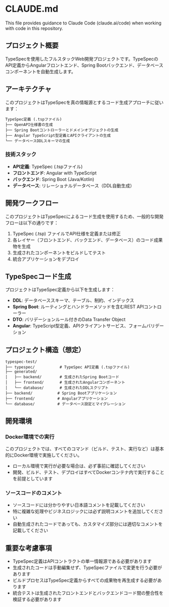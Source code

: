 # CLAUDE.md

This file provides guidance to Claude Code (claude.ai/code) when working with code in this repository.

## プロジェクト概要

TypeSpecを使用したフルスタックWeb開発プロジェクトです。TypeSpecのAPI定義からAngularフロントエンド、Spring Bootバックエンド、データベースコンポーネントを自動生成します。

## アーキテクチャ

このプロジェクトはTypeSpecを真の情報源とするコード生成アプローチに従います：

```
TypeSpec定義 (.tspファイル)
├── OpenAPI仕様書の生成
├── Spring Bootコントローラーとドメインオブジェクトの生成
├── Angular TypeScript型定義とAPIクライアントの生成
└── データベースDDLスキーマの生成
```

### 技術スタック
- **API定義**: TypeSpec (.tspファイル)
- **フロントエンド**: Angular with TypeScript
- **バックエンド**: Spring Boot (Java/Kotlin)
- **データベース**: リレーショナルデータベース（DDL自動生成）

## 開発ワークフロー

このプロジェクトはTypeSpecによるコード生成を使用するため、一般的な開発フローは以下の通りです：

1. TypeSpec (.tsp) ファイルでAPI仕様を定義または修正
2. 各レイヤー（フロントエンド、バックエンド、データベース）のコード成果物を生成
3. 生成されたコンポーネントをビルドしてテスト
4. 統合アプリケーションをデプロイ

## TypeSpecコード生成

プロジェクトはTypeSpec定義から以下を生成します：

- **DDL**: データベーススキーマ、テーブル、制約、インデックス
- **Spring Boot**: ルーティングとハンドラーメソッドを含むREST APIコントローラー
- **DTO**: バリデーションルール付きのData Transfer Object
- **Angular**: TypeScript型定義、APIクライアントサービス、フォームバリデーション

## プロジェクト構造（想定）

```
typespec-test/
├── typespec/           # TypeSpec API定義 (.tspファイル)
├── generated/
│   ├── backend/        # 生成されたSpring Bootコード
│   ├── frontend/       # 生成されたAngularコンポーネント
│   └── database/       # 生成されたDDLスクリプト
├── backend/           # Spring Bootアプリケーション
├── frontend/          # Angularアプリケーション
└── database/          # データベース設定とマイグレーション
```

## 開発環境

### Docker環境での実行
このプロジェクトでは、すべてのコマンド（ビルド、テスト、実行など）は基本的にDocker環境で実施してください。

- ローカル環境で実行が必要な場合は、必ず事前に確認してください
- 開発、ビルド、テスト、デプロイはすべてDockerコンテナ内で実行することを前提としています

### ソースコードのコメント
- ソースコードには分かりやすい日本語コメントを記載してください
- 特に複雑な処理やビジネスロジックには必ず説明コメントを追加してください
- 自動生成されたコードであっても、カスタマイズ部分には適切なコメントを記載してください

## 重要な考慮事項

- TypeSpec定義はAPIコントラクトの単一情報源である必要があります
- 生成されたコードは手動編集せず、TypeSpecファイルで変更を行う必要があります
- ビルドプロセスはTypeSpec定義からすべての成果物を再生成する必要があります
- 統合テストは生成されたフロントエンドとバックエンドコード間の整合性を検証する必要があります
